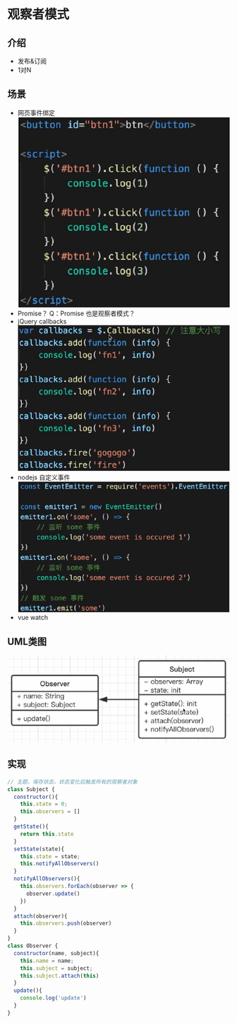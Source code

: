 # 观察者模式

## 介绍
- 发布&订阅
- 1对N

## 场景
- 网页事件绑定
![事件监听](../../images/设计模式_观察者模式_2.jpg)
- Promise？ Q：Promise 也是观察者模式？
- jQuery callbacks
![callbacks](../../images/设计模式_观察者模式_3.jpg)
- nodejs 自定义事件
![nodejs 自定义事件](../../images/设计模式_观察者模式_4.jpg)
- vue watch

## UML类图
![观察者模式](../../images/设计模式_观察者模式_1.jpg)

## 实现
```js
// 主题，保存状态，状态变化后触发所有的观察者对象
class Subject {
  constructor(){
    this.state = 0;
    this.observers = []
  }
  getState(){
    return this.state
  }
  setState(state){
    this.state = state;
    this.notifyAllObservers()
  }
  notifyAllObservers(){
    this.observers.forEach(observer => {
      observer.update()
    })
  }
  attach(observer){
    this.observers.push(observer)
  }
}
class Observer {
  constructor(name, subject){
    this.name = name;
    this.subject = subject;
    this.subject.attach(this)
  }
  update(){
    console.log('update')
  }
}
```
